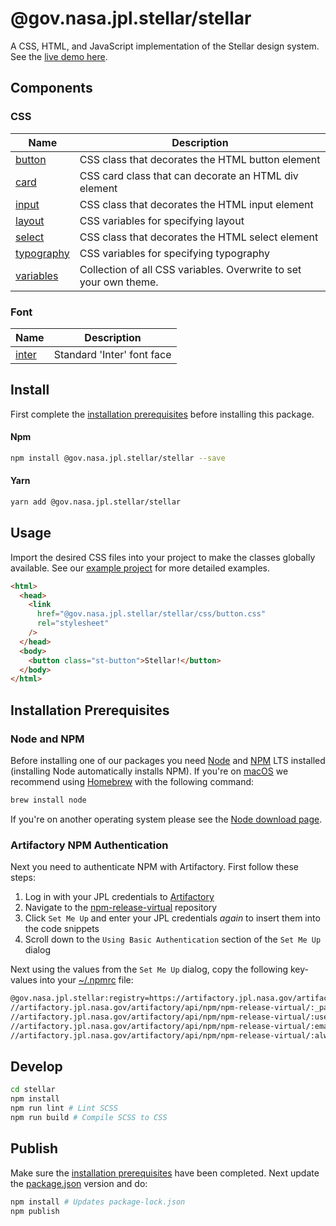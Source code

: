 # @gov.nasa.jpl.stellar/stellar

A CSS, HTML, and JavaScript implementation of the Stellar design system. See the [live demo here](https://github.jpl.nasa.gov/pages/Stellar/stellar-example/).

## Components

### CSS

| Name                                 | Description                                                       |
| ------------------------------------ | ----------------------------------------------------------------- |
| [button](./scss/button.scss)         | CSS class that decorates the HTML button element                  |
| [card](./scss/card.scss)             | CSS card class that can decorate an HTML div element              |
| [input](./scss/input.scss)           | CSS class that decorates the HTML input element                   |
| [layout](./scss/layout.scss)         | CSS variables for specifying layout                               |
| [select](./scss/select.scss)         | CSS class that decorates the HTML select element                  |
| [typography](./scss/typography.scss) | CSS variables for specifying typography                           |
| [variables](./scss/variables.scss)   | Collection of all CSS variables. Overwrite to set your own theme. |

### Font

| Name                  | Description                |
| --------------------- | -------------------------- |
| [inter](./font/inter) | Standard 'Inter' font face |

## Install

First complete the [installation prerequisites](#installation-prerequisites) before installing this package.

#### Npm

```bash
npm install @gov.nasa.jpl.stellar/stellar --save
```

#### Yarn

```bash
yarn add @gov.nasa.jpl.stellar/stellar
```

## Usage

Import the desired CSS files into your project to make the classes globally available. See our [example project](https://github.jpl.nasa.gov/Stellar/example-stellar) for more detailed examples.

```html
<html>
  <head>
    <link
      href="@gov.nasa.jpl.stellar/stellar/css/button.css"
      rel="stylesheet"
    />
  </head>
  <body>
    <button class="st-button">Stellar!</button>
  </body>
</html>
```

## Installation Prerequisites

### Node and NPM

Before installing one of our packages you need [Node](https://nodejs.org/en/) and [NPM](https://docs.npmjs.com/about-npm/) LTS installed (installing Node automatically installs NPM). If you're on [macOS](https://www.apple.com/macos) we recommend using [Homebrew](https://brew.sh/) with the following command:

```sh
brew install node
```

If you're on another operating system please see the [Node download page](https://nodejs.org/en/download/).

### Artifactory NPM Authentication

Next you need to authenticate NPM with Artifactory. First follow these steps:

1. Log in with your JPL credentials to [Artifactory](https://artifactory.jpl.nasa.gov/artifactory/webapp/#/login)
1. Navigate to the [npm-release-virtual](https://artifactory.jpl.nasa.gov/artifactory/webapp/#/artifacts/browse/tree/General/npm-release-virtual) repository
1. Click `Set Me Up` and enter your JPL credentials _again_ to insert them into the code snippets
1. Scroll down to the `Using Basic Authentication` section of the `Set Me Up` dialog

Next using the values from the `Set Me Up` dialog, copy the following key-values into your [~/.npmrc](https://docs.npmjs.com/configuring-npm/npmrc.html) file:

```sh
@gov.nasa.jpl.stellar:registry=https://artifactory.jpl.nasa.gov/artifactory/api/npm/npm-release-virtual/
//artifactory.jpl.nasa.gov/artifactory/api/npm/npm-release-virtual/:_password=<BASE64_PASSWORD>
//artifactory.jpl.nasa.gov/artifactory/api/npm/npm-release-virtual/:username=<USERNAME>
//artifactory.jpl.nasa.gov/artifactory/api/npm/npm-release-virtual/:email=<youremail@email.com>
//artifactory.jpl.nasa.gov/artifactory/api/npm/npm-release-virtual/:always-auth=true
```

## Develop

```sh
cd stellar
npm install
npm run lint # Lint SCSS
npm run build # Compile SCSS to CSS
```

## Publish

Make sure the [installation prerequisites](#installation-prerequisites) have been completed. Next update the [package.json](./package.json) version and do:

```sh
npm install # Updates package-lock.json
npm publish
```
